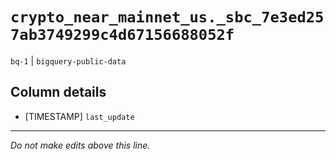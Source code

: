 # `crypto_near_mainnet_us._sbc_7e3ed257ab3749299c4d67156688052f`
`bq-1` | `bigquery-public-data`

## Column details
* [TIMESTAMP] `last_update`

-------------------------------------------------------------------------------
*Do not make edits above this line.*
